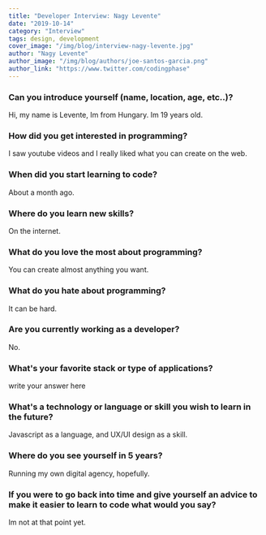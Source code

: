 ```yaml
---
title: "Developer Interview: Nagy Levente"
date: "2019-10-14"
category: "Interview"
tags: design, development
cover_image: "/img/blog/interview-nagy-levente.jpg"
author: "Nagy Levente"
author_image: "/img/blog/authors/joe-santos-garcia.png"
author_link: "https://www.twitter.com/codingphase"
---
```


### Can you introduce yourself (name, location, age, etc..)?

Hi, my name is Levente, Im from Hungary. Im 19 years old.

### How did you get interested in programming?

I saw youtube videos and I really liked what you can create on the web.

### When did you start learning to code?

About a month ago.

### Where do you learn new skills?

On the internet.

### What do you love the most about programming?

You can create almost anything you want.

### What do you hate about programming?

It can be hard.

### Are you currently working as a developer?

No.

### What's your favorite stack or type of applications?

write your answer here

### What's a technology or language or skill you wish to learn in the future?

Javascript as a language, and UX/UI design as a skill.

### Where do you see yourself in 5 years?

Running my own digital agency, hopefully.

### If you were to go back into time and give yourself an advice to make it easier to learn to code what would you say?

Im not at that point yet.
